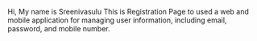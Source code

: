 Hi, My name is Sreenivasulu
       This is Registration Page to used a web and mobile application for managing user information, including email, password, and mobile number.